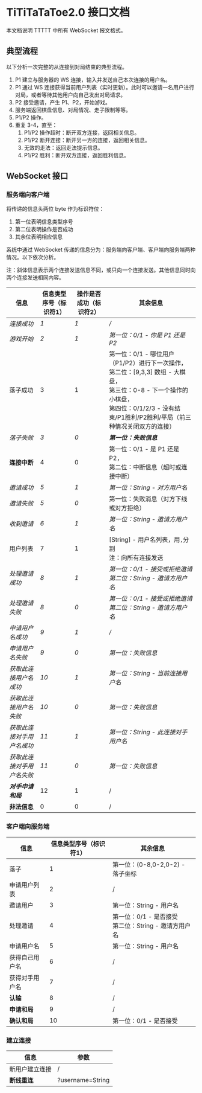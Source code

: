# TiTiTaTaToe2.0 接口文档

本文档说明 TTTTT 中所有 WebSocket 报文格式。



## 典型流程

以下分析一次完整的从连接到对局结束的典型流程。

1. P1 建立与服务器的 WS 连接，输入并发送自己本次连接的用户名。
2. P1 通过 WS 连接获得当前用户列表（实时更新）。此时可以邀请一名用户进行对局，或者等待其他用户向自己发出对局请求。
3. P2 接受邀请，产生 P1、P2，开始游戏。
4. 服务端返回棋盘信息、对局情况、走子限制等等。
5. P1/P2 操作。
6. 重复 3-4，直至：
   1. P1/P2 操作超时：断开双方连接，返回相关信息。
   2. P1/P2 断开连接：断开另一方的连接，返回相关信息。
   3. 无效的走法：返回走法提示信息。
   4. P1/P2 胜利：断开双方连接，返回胜利信息。



## WebSocket 接口

### 服务端向客户端

将传递的信息头两位 byte 作为标识符位：

1. 第一位表明信息类型序号
2. 第二位表明操作是否成功
3. 其余位表明相应信息

系统中通过 WebSocket 传递的信息分为：服务端向客户端、客户端向服务端两种情况。以下依次分析。

注：斜体信息表示两个连接发送信息不同，或只向一个连接发送。其他信息同时向两个连接发送相同内容。

| 信息                       | 信息类型序号（标识符1） | 操作是否成功（标识符2） | 其余信息                                                     |
| -------------------------- | ----------------------- | ----------------------- | ------------------------------------------------------------ |
| *连接成功*                 | *1*                     | *1*                     | */*                                                          |
| *游戏开始*                 | *2*                     | *1*                     | *第一位：0/1 - 你是 P1 还是 P2*                              |
| 落子成功                   | 3                       | 1                       | 第一位：0/1 - 哪位用户（P1/P2）进行下一次操作，<br />第二位：[9,3,3] 数组 - 大棋盘，<br />第三位：0-8 - 下一个操作的小棋盘，<br />第四位：0/1/2/3 - 没有结束/P1胜利/P2胜利/平局（前三种情况关闭双方的连接）<br /> |
| *落子失败*                 | *3*                     | *0*                     | ***第一位：失败信息***                                       |
| **连接中断**               | 4                       | 0                       | 第一位：0/1 - 是 P1 还是 P2，<br />第二位：中断信息（超时或连接中断） |
| *邀请成功*                 | *5*                     | *1*                     | *第一位：String - 对方用户名*                                |
| *邀请失败*                 | *5*                     | *0*                     | 第一位：失败消息（对方下线或对方拒绝）                       |
| *收到邀请*                 | *6*                     | *1*                     | *第一位：String - 邀请方用户名*                              |
| 用户列表                   | 7                       | 1                       | [String] - 用户名列表，用`,`分割<br />注：向所有连接发送     |
| *处理邀请成功*             | *8*                     | *1*                     | *第一位：0/1 - 接受或拒绝邀请<br />第二位：String - 邀请方用户名* |
| *处理邀请失败*             | *8*                     | *0*                     | *第一位：0/1 - 接受或拒绝邀请<br />第二位：String - 邀请方用户名* |
| *申请用户名成功*           | *9*                     | *1*                     | */*                                                          |
| *申请用户名失败*           | *9*                     | *0*                     | *第一位：失败信息*                                           |
| *获取此连接用户名成功*     | *10*                    | *1*                     | *第一位：String - 当前连接用户名*                            |
| *获取此连接用户名失败*     | *10*                    | *0*                     | *第一位：失败信息*                                           |
| *获取此连接对手用户名成功* | *11*                    | *1*                     | *第一位：String - 此连接对手用户名*                          |
| *获取此连接对手用户名失败* | *11*                    | *0*                     | *第一位：失败信息*                                           |
| ***对手申请和局***         | 12                      | 1                       | /                                                            |
| **非法信息**               | 0                       | 0                       | /                                                            |

### 客户端向服务端

| 信息           | 信息类型序号（标识符1） | 其余信息                                                  |
| -------------- | ----------------------- | --------------------------------------------------------- |
| 落子           | 1                       | 第一位：(0-8,0-2,0-2) - 落子坐标                          |
| 申请用户列表   | 2                       | /                                                         |
| 邀请用户       | 3                       | 第一位：String - 用户名                                   |
| 处理邀请       | 4                       | 第一位：0/1 - 是否接受<br />第二位：String - 邀请方用户名 |
| 申请用户名     | 5                       | 第一位：String - 用户名                                   |
| 获得自己用户名 | 6                       | /                                                         |
| 获得对手用户名 | 7                       | /                                                         |
| **认输**       | 8                       | /                                                         |
| **申请和局**   | 9                       | /                                                         |
| **确认和局**   | 10                      | 第一位：0/1 - 是否接受                                    |

### 建立连接

| 信息           | 参数             |
| -------------- | ---------------- |
| 新用户建立连接 | /                |
| **断线重连**   | ?username=String |
